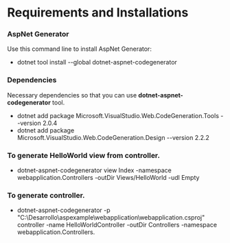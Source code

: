 
# Requirements and Installations

### AspNet Generator
Use this command line to install AspNet Generator:
* dotnet tool install --global dotnet-aspnet-codegenerator

### Dependencies
Necessary dependencies so that you can use **dotnet-aspnet-codegenerator** tool.
* dotnet add package Microsoft.VisualStudio.Web.CodeGeneration.Tools --version 2.0.4
* dotnet add package Microsoft.VisualStudio.Web.CodeGeneration.Design --version 2.2.2

### To generate HelloWorld view from controller.
* dotnet-aspnet-codegenerator view Index -namespace webapplication.Controllers -outDir Views/HelloWorld -udl Empty
### To generate controller.
* dotnet-aspnet-codegenerator -p "C:\Desarrollo\aspexample\webapplication\webapplication.csproj" controller -name HelloWorldController -outDir Controllers -namespace webapplication.Controllers.